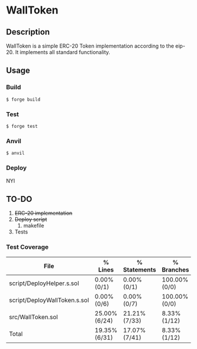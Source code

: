 # WallToken
## Description 
WallToken is a simple ERC-20 Token implementation according to the eip-20. It implements all standard functionality.

## Usage

### Build

```shell
$ forge build
```

### Test

```shell
$ forge test
```

### Anvil

```shell
$ anvil
```

### Deploy
NYI

## TO-DO
1. ~~ERC-20 implementation~~
2. ~~Deploy script~~
    1. makefile
3. Tests

### Test Coverage

| File                         | % Lines       | % Statements  | % Branches    | % Funcs       |
|------------------------------|---------------|---------------|---------------|---------------|
| script/DeployHelper.s.sol    | 0.00% (0/1)   | 0.00% (0/1)   | 100.00% (0/0) | 0.00% (0/1)   |
| script/DeployWallToken.s.sol | 0.00% (0/6)   | 0.00% (0/7)   | 100.00% (0/0) | 0.00% (0/1)   |
| src/WallToken.sol            | 25.00% (6/24) | 21.21% (7/33) | 8.33% (1/12)  | 66.67% (6/9)  |
| Total                        | 19.35% (6/31) | 17.07% (7/41) | 8.33% (1/12)  | 54.55% (6/11) |
